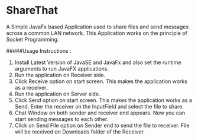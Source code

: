 # ShareThat
A Simple JavaFx based Application used to share files and send messages across a common LAN network.
This Application works on the principle of Socket Programming.

#####Usage Instructions :
1. Install Latest Version of JavaSE and JavaFx and also set the runtime arguments to run JavaFX applications.
2. Run the application on Receiver side.
3. Click Receive option on start screen. This makes the application works as a receiver.
4. Run the application on Server side.
5. Click Send option on start screen. This makes the application works as a Send. Enter the receiver on the InputField and select the file to share.
6. Chat Window on both sender and receiver end appears. Now you can start sending messages to each other.
7. Click on Send FIle option on Sender end to send the file to receiver. File will be received on Downloads folder of the Receiver.
